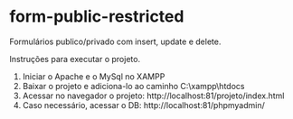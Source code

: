 # form-public-restricted
Formulários publico/privado com insert, update e delete.

Instruções para executar o projeto.

1. Iniciar o Apache e o MySql no XAMPP
2. Baixar o projeto e adiciona-lo ao caminho C:\xampp\htdocs
3. Acessar no navegador o projeto: http://localhost:81/projeto/index.html
4. Caso necessário, acessar o DB: http://localhost:81/phpmyadmin/
